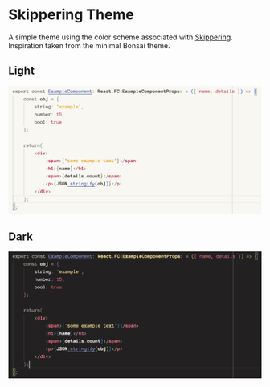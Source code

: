 # Skippering Theme
A simple theme using the color scheme associated with [Skippering](skippering.io). Inspiration taken from the minimal Bonsai theme.

## Light
<img src='previews/light_theme.png' width='700' />


## Dark
<img src='previews/dark_theme.png' width='700' />